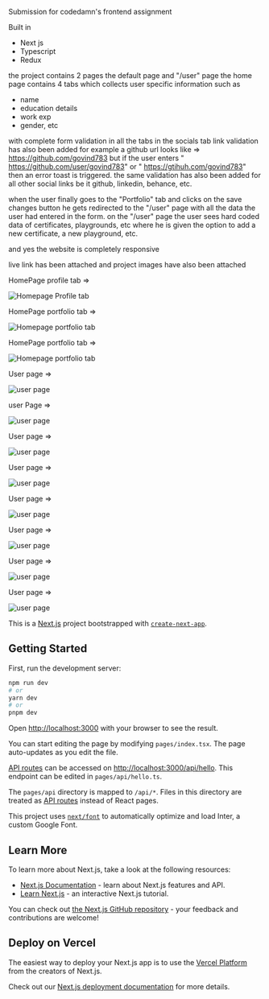 
Submission for codedamn's frontend assignment

Built in 
- Next js
- Typescript
- Redux

the project contains 2 pages the default page and "/user" page 
the home page 
contains 4  tabs which collects user specific information such as 
- name
- education details
- work exp
- gender, etc

with complete form validation in all the tabs 
in the socials tab link validation has also been added for example a github url looks like => https://github.com/govind783
but if the user enters " https://github.com/user/govind783" or " https://gtihuh.com/govind783" then an error toast is triggered.
the same validation has also been added for all other social links be it github, linkedin, behance, etc.

when the user finally goes to the "Portfolio" tab and clicks on the save changes button he gets redirected to the "/user" page with all the data the user had entered in the form.
on the "/user" page the user sees hard coded data of certificates, playgrounds, etc where he is given the option to add a new certificate, a new playground, etc.

and yes the website is completely responsive

live link has been attached and project images have also been attached

HomePage profile tab =>

![Homepage Profile tab](https://live.staticflickr.com/65535/52738525061_58951f1d2c_z.jpg)


HomePage portfolio tab =>

![Homepage portfolio tab](https://live.staticflickr.com/65535/52738776454_fe22558e43_z.jpg)


HomePage portfolio tab =>

![Homepage portfolio tab](https://live.staticflickr.com/65535/52738936140_4ba50fbf1e_z.jpg)


User page =>

![user page](https://live.staticflickr.com/65535/52738776514_e691e313df_z.jpg)


user Page =>

![user page](https://live.staticflickr.com/65535/52738937500_fd6642b717_z.jpg)


User page =>

![user page](https://live.staticflickr.com/65535/52738936200_bcef8556ac_z.jpg)



User page =>

![user page](https://live.staticflickr.com/65535/52738936235_8a31c29207_z.jpg)


User page =>

![user page](https://live.staticflickr.com/65535/52738936230_54cbf0b5f6_z.jpg)


User page =>

![user page](https://live.staticflickr.com/65535/52738776589_c422bec3c6_z.jpg)



User page => 

![user page](https://live.staticflickr.com/65535/52739009343_2ca3e7a423_z.jpg)



User page =>

![user page](https://live.staticflickr.com/65535/52738936345_7f3a0e0e7d_z.jpg)






This is a [Next.js](https://nextjs.org/) project bootstrapped with [`create-next-app`](https://github.com/vercel/next.js/tree/canary/packages/create-next-app).

## Getting Started

First, run the development server:

```bash
npm run dev
# or
yarn dev
# or
pnpm dev
```

Open [http://localhost:3000](http://localhost:3000) with your browser to see the result.

You can start editing the page by modifying `pages/index.tsx`. The page auto-updates as you edit the file.

[API routes](https://nextjs.org/docs/api-routes/introduction) can be accessed on [http://localhost:3000/api/hello](http://localhost:3000/api/hello). This endpoint can be edited in `pages/api/hello.ts`.

The `pages/api` directory is mapped to `/api/*`. Files in this directory are treated as [API routes](https://nextjs.org/docs/api-routes/introduction) instead of React pages.

This project uses [`next/font`](https://nextjs.org/docs/basic-features/font-optimization) to automatically optimize and load Inter, a custom Google Font.

## Learn More

To learn more about Next.js, take a look at the following resources:

- [Next.js Documentation](https://nextjs.org/docs) - learn about Next.js features and API.
- [Learn Next.js](https://nextjs.org/learn) - an interactive Next.js tutorial.

You can check out [the Next.js GitHub repository](https://github.com/vercel/next.js/) - your feedback and contributions are welcome!

## Deploy on Vercel

The easiest way to deploy your Next.js app is to use the [Vercel Platform](https://vercel.com/new?utm_medium=default-template&filter=next.js&utm_source=create-next-app&utm_campaign=create-next-app-readme) from the creators of Next.js.

Check out our [Next.js deployment documentation](https://nextjs.org/docs/deployment) for more details.
